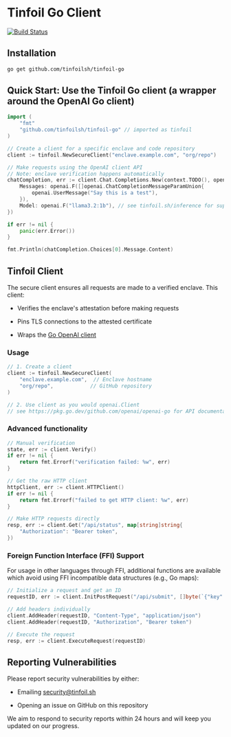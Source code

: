 # Tinfoil Go Client

[![Build Status](https://github.com/tinfoilsh/tinfoil-go/workflows/Run%20tests/badge.svg)](https://github.com/tinfoilsh/tinfoil-go/actions)

## Installation

```bash
go get github.com/tinfoilsh/tinfoil-go
```

## Quick Start: Use the Tinfoil Go client (a wrapper around the OpenAI Go client)

```go
import (
    "fmt"
    "github.com/tinfoilsh/tinfoil-go" // imported as tinfoil
)

// Create a client for a specific enclave and code repository
client := tinfoil.NewSecureClient("enclave.example.com", "org/repo")

// Make requests using the OpenAI client API
// Note: enclave verification happens automatically
chatCompletion, err := client.Chat.Completions.New(context.TODO(), openai.ChatCompletionNewParams{
    Messages: openai.F([]openai.ChatCompletionMessageParamUnion{
        openai.UserMessage("Say this is a test"),
    }),
    Model: openai.F("llama3.2:1b"), // see tinfoil.sh/inference for supported models
})

if err != nil {
    panic(err.Error())
}

fmt.Println(chatCompletion.Choices[0].Message.Content)
```

## Tinfoil Client

The secure client ensures all requests are made to a verified enclave. This client:

- Verifies the enclave's attestation before making requests

- Pins TLS connections to the attested certificate

- Wraps the [Go OpenAI client](https://pkg.go.dev/github.com/openai/openai-go) 

### Usage

```go
// 1. Create a client
client := tinfoil.NewSecureClient(
    "enclave.example.com",  // Enclave hostname
    "org/repo",            // GitHub repository
)

// 2. Use client as you would openai.Client 
// see https://pkg.go.dev/github.com/openai/openai-go for API documentation
```

### Advanced functionality

```go
// Manual verification
state, err := client.Verify()
if err != nil {
    return fmt.Errorf("verification failed: %w", err)
}

// Get the raw HTTP client 
httpClient, err := client.HTTPClient()
if err != nil {
    return fmt.Errorf("failed to get HTTP client: %w", err)
}

// Make HTTP requests directly 
resp, err := client.Get("/api/status", map[string]string{
    "Authorization": "Bearer token",
})
```

### Foreign Function Interface (FFI) Support

For usage in other languages through FFI, additional functions are available 
which avoid using FFI incompatible data structures (e.g., Go maps): 

```go
// Initialize a request and get an ID
requestID, err := client.InitPostRequest("/api/submit", []byte(`{"key":"value"}`))

// Add headers individually
client.AddHeader(requestID, "Content-Type", "application/json")
client.AddHeader(requestID, "Authorization", "Bearer token")

// Execute the request
resp, err := client.ExecuteRequest(requestID)
```

## Reporting Vulnerabilities

Please report security vulnerabilities by either:

- Emailing [security@tinfoil.sh](mailto:security@tinfoil.sh)

- Opening an issue on GitHub on this repository

We aim to respond to security reports within 24 hours and will keep you updated on our progress.
